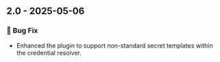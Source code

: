 ## 2.0 - 2025-05-06
### 🐛 Bug Fix

- Enhanced the plugin to support non-standard secret templates within the credential resolver.